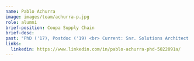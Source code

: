 ```yaml
---
name: Pablo Achurra
image: images/team/achurra-p.jpg
role: alumni
brief-position: Coupa Supply Chain
brief-desc: 
past: "PhD ('17), Postdoc ('19) <br> Current: Snr. Solutions Architect at Coupa Supply Chain"
links:
  linkedin: https://www.linkedin.com/in/pablo-achurra-phd-5022091a/
---
```


